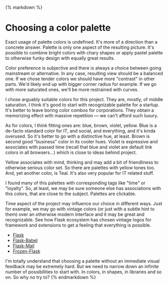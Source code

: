 {% markdown %}
# Choosing a color palette

Exact usage of palette colors is undefined. It's more of a direction than
a concrete answer. Palette is only one aspect of the resulting picture. It's possible
to combine bright colors with chary shapes or apply pastel palette to otherwise
funky design with equally great results.

Color preference is subjective and there is always a choice between going mainstream or alternative.
In any case, resulting view should be a balanced one. If we chose tender colors
we should have more "contrast" in other parts. We'd likely end up with bigger
corner radius for example. If we go with more saturated ones, we'll be more restrained with curves.

I chose arguably suitable colors for this project. They are, mostly, of middle
saturation. I think it's good to start with recognizable palette for a startup.
It's better to leave boring color combos for corporations. They obtain
a memorizing effect with massive repetition &mdash; we can't afford such luxury.

As for colors, I think fitting ones are: blue, brown, violet, yellow.
Blue is a de-facto standard color for IT, and social, and everything, and it's kinda overused.
So it's better to go with a distinctive hue, at least. Brown is second good
"business" color in its cooler hues. Violet is expressive and associates with passed time
(recall that blue and violet are default link colors in all browsers...)
which is close to ideas behind project.

Yellow associates with mind, thinking and may add a bit of friendliness to
otherwise serious color set. So there are palettes with yellow tones too.
And, yet another color, is Teal. It's also very popular for IT related stuff.

I found many of this palettes with corresponding tags like "time" or "loyalty".
So, at least, we may be sure someone else has associations with this colors,
that are close to the subject. Palettes are clickable.

Time aspect of the project may influence our choice in different ways.
Just for example, we may go with vintage colors (or just with a subtle hint to them)
over an otherwise modern interface and it may be great and recognizable.
See how Flask ecosystem has chosen vintage logos for framework and extensions
to get a feeling that everything is possible.

<ul>
<li><a href="http://flask.pocoo.org">Flask</a></li>
<li><a href="http://pythonhosted.org/Flask-Babel">Flask-Babel</a></li>
<li><a href="http://pythonhosted.org/Flask-Mail">Flask-Mail</a></li>
<li><a href="http://pythonhosted.org/Frozen-Flask">Frozen-Flask</a></li>
</ul>

I'm totally understand that choosing a palette without an immediate visual
feedback may be extremely hard. But we need to narrow down an infinite number
of possibilities to start with. In colors, in shapes, in libraries and so on.
So why no try to?
{% endmarkdown %}

